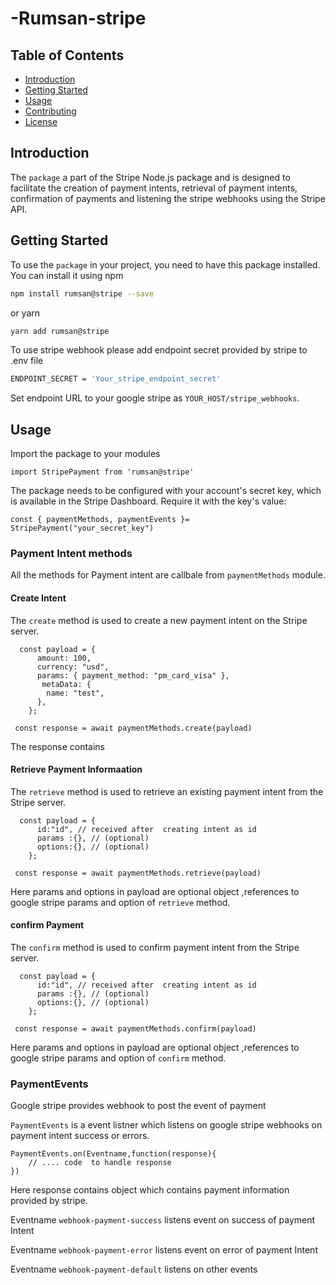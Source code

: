 # -Rumsan-stripe

## Table of Contents

- [Introduction](#introduction)
- [Getting Started](#getting-started)
- [Usage](#usage)
- [Contributing](#contributing)
- [License](#license)

## Introduction

The `package` a part of the Stripe Node.js package and is designed to facilitate the creation of payment intents, retrieval of payment intents, confirmation of payments and listening the stripe webhooks using the Stripe API.

## Getting Started

To use the `package` in your project, you need to have this package installed. You can install it using npm

```bash
npm install rumsan@stripe --save
```

or yarn

```bash
yarn add rumsan@stripe
```

To use stripe webhook please add endpoint secret provided by stripe to .env file

```bash
ENDPOINT_SECRET = 'Your_stripe_endpoint_secret'
```

Set endpoint URL to your google stripe as `YOUR_HOST/stripe_webhooks`.

## Usage

Import the package to your modules

```
import StripePayment from 'rumsan@stripe'
```

The package needs to be configured with your account's secret key, which is available in the Stripe Dashboard. Require it with the key's value:

```
const { paymentMethods, paymentEvents }= StripePayment("your_secret_key")
```

### Payment Intent methods

All the methods for Payment intent are callbale from `paymentMethods` module.

#### Create Intent

The `create` method is used to create a new payment intent on the Stripe server.

```
  const payload = {
      amount: 100,
      currency: "usd",
      params: { payment_method: "pm_card_visa" },
       metaData: {
        name: "test",
      },
    };

 const response = await paymentMethods.create(payload)
```

The response contains

#### Retrieve Payment Informaation

The `retrieve` method is used to retrieve an existing payment intent from the Stripe server.

```
  const payload = {
      id:"id", // received after  creating intent as id
      params :{}, // (optional)
      options:{}, // (optional)
    };

 const response = await paymentMethods.retrieve(payload)
```

Here params and options in payload are optional object ,references to google stripe params and option of `retrieve` method.

#### confirm Payment

The `confirm` method is used to confirm payment intent from the Stripe server.

```
  const payload = {
      id:"id", // received after  creating intent as id
      params :{}, // (optional)
      options:{}, // (optional)
    };

 const response = await paymentMethods.confirm(payload)
```

Here params and options in payload are optional object ,references to google stripe params and option of `confirm` method.

### PaymentEvents

Google stripe provides webhook to post the event of payment

`PaymentEvents` is a event listner which listens on google stripe webhooks on payment intent success or errors.

```
PaymentEvents.on(Eventname,function(response){
    // .... code  to handle response
})
```

Here response contains object which contains payment information provided by stripe.

Eventname `webhook-payment-success` listens event on success of payment Intent

Eventname `webhook-payment-error` listens event on error of payment Intent

Eventname `webhook-payment-default` listens on other events
